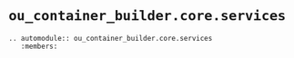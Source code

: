 # `ou_container_builder.core.services`

```{eval-rst}
.. automodule:: ou_container_builder.core.services
   :members:
```
